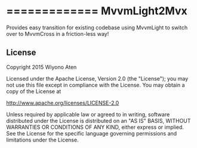 =============
MvvmLight2Mvx
=============

Provides easy transition for existing codebase using MvvmLight to switch over to MvvmCross in a friction-less way!


## License

Copyright 2015 Wiyono Aten

Licensed under the Apache License, Version 2.0 (the "License");
you may not use this file except in compliance with the License.
You may obtain a copy of the License at

   http://www.apache.org/licenses/LICENSE-2.0

Unless required by applicable law or agreed to in writing, software
distributed under the License is distributed on an "AS IS" BASIS,
WITHOUT WARRANTIES OR CONDITIONS OF ANY KIND, either express or implied.
See the License for the specific language governing permissions and
limitations under the License.
